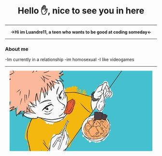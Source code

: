 <h1 align="center"> Hello ✋, nice to see you in here </h1>

<hr>
<p align="center"> <b> →Hi im Luandre11, a teen who wants to be good at coding someday← </b> </p>
<hr>

 ### About me
-Im currently in a relationship 
-im homosexual
-I like videogames


<hr>
<p align="center">
<img src="https://github.com/Luandre11/Luandre11/blob/main/images/ending_jujutsu.jpeg" alt="dumbImage">
</p>
